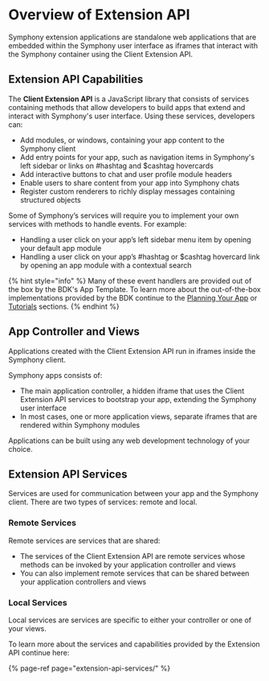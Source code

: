 # Overview of Extension API

Symphony extension applications are standalone web applications that are embedded within the Symphony user interface as iframes that interact with the Symphony container using the Client Extension API.

## Extension API Capabilities

The **Client Extension API** is a JavaScript library that consists of services containing methods that allow developers to build apps that extend and interact with Symphony's user interface. Using these services, developers can:

* Add modules, or windows, containing your app content to the Symphony client
* Add entry points for your app, such as navigation items in Symphony's left sidebar or links on \#hashtag and $cashtag hovercards
* Add interactive buttons to chat and user profile module headers
* Enable users to share content from your app into Symphony chats
* Register custom renderers to richly display messages containing structured objects

Some of Symphony’s services will require you to implement your own services with methods to handle events. For example:

* Handling a user click on your app’s left sidebar menu item by opening your default app module
* Handling a user click on your app’s \#hashtag or $cashtag hovercard link by opening an app module with a contextual search

{% hint style="info" %}
Many of these event handlers are provided out of the box by the BDK's App Template. To learn more about the out-of-the-box implementations provided by the BDK continue to the [Planning Your App](../planning-your-app/) or [Tutorials]() sections.
{% endhint %}

## App Controller and Views

Applications created with the Client Extension API run in iframes inside the Symphony client.

Symphony apps consists of:

* The main application controller, a hidden iframe that uses the Client Extension API services to bootstrap your app, extending the Symphony user interface
* In most cases, one or more application views, separate iframes that are rendered within Symphony modules

Applications can be built using any web development technology of your choice.

## Extension API Services

Services are used for communication between your app and the Symphony client. There are two types of services: remote and local.

### Remote Services

Remote services are services that are shared:

* The services of the Client Extension API are remote services whose methods can be invoked by your application controller and views
* You can also implement remote services that can be shared between your application controllers and views

### Local Services

Local services are services are specific to either your controller or one of your views.

To learn more about the services and capabilities provided by the Extension API continue here:

{% page-ref page="extension-api-services/" %}

